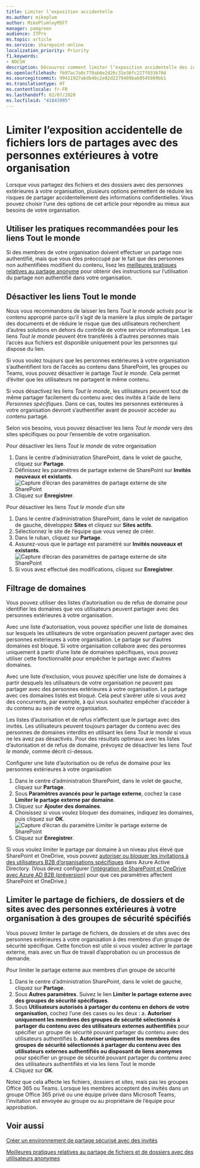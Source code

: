 ```yaml
---
title: Limiter l’exposition accidentelle
ms.author: mikeplum
author: MikePlumleyMSFT
manager: pamgreen
audience: ITPro
ms.topic: article
ms.service: sharepoint-online
localization_priority: Priority
f1.keywords:
- NOCSH
description: Découvrez comment limiter l’exposition accidentelle des informations lorsque vous partagez des fichiers avec des personnes extérieures à votre organisation.
ms.openlocfilehash: fb97ac7a0c770ab6e2d26c31e36fc227f033b70d
ms.sourcegitcommit: 99411927abdb40c2e82d2279489ba60545989bb1
ms.translationtype: HT
ms.contentlocale: fr-FR
ms.lasthandoff: 02/07/2020
ms.locfileid: "41843995"
---
```

# <a name="limit-accidental-exposure-to-files-when-sharing-with-people-outside-your-organization"></a>Limiter l’exposition accidentelle de fichiers lors de partages avec des personnes extérieures à votre organisation

Lorsque vous partagez des fichiers et des dossiers avec des personnes extérieures à votre organisation, plusieurs options permettent de réduire les risques de partager accidentellement des informations confidentielles. Vous pouvez choisir l’une des options de cet article pour répondre au mieux aux besoins de votre organisation.

## <a name="use-best-practices-for-anyone-links"></a>Utiliser les pratiques recommandées pour les liens Tout le monde

Si des membres de votre organisation doivent effectuer un partage non authentifié, mais que vous êtes préoccupé par le fait que des personnes non authentifiées modifient du contenu, lisez les [meilleures pratiques relatives au partage anonyme](best-practices-anonymous-sharing.md) pour obtenir des instructions sur l’utilisation du partage non authentifié dans votre organisation.

## <a name="turn-off-anyone-links"></a>Désactiver les liens Tout le monde

Nous vous recommandons de laisser les liens *Tout le monde* activés pour le contenu approprié parce qu’il s’agit de la manière la plus simple de partager des documents et de réduire le risque que des utilisateurs recherchent d’autres solutions en dehors du contrôle de votre service informatique. Les liens *Tout le monde* peuvent être transférés à d’autres personnes mais l’accès aux fichiers est disponible uniquement pour les personnes qui dispose du lien.

Si vous voulez toujours que les personnes extérieures à votre organisation s’authentifient lors de l’accès au contenu dans SharePoint, les groupes ou Teams, vous pouvez désactiver le partage *Tout le monde*. Cela permet d’éviter que les utilisateurs ne partagent le même contenu.

Si vous désactivez les liens *Tout le monde*, les utilisateurs peuvent tout de même partager facilement du contenu avec des invités à l’aide de liens *Personnes spécifiques*. Dans ce cas, toutes les personnes extérieures à votre organisation devront s’authentifier avant de pouvoir accéder au contenu partagé.

Selon vos besoins, vous pouvez désactiver les liens *Tout le monde* vers des sites spécifiques ou pour l’ensemble de votre organisation.

Pour désactiver les liens *Tout le monde* de votre organisation
1. Dans le centre d’administration SharePoint, dans le volet de gauche, cliquez sur **Partage**.
2. Définissez les paramètres de partage externe de SharePoint sur **Invités nouveaux et existants**.</br>
   ![Capture d’écran des paramètres de partage externe de site SharePoint](media/sharepoint-organization-external-sharing-controls-new-users.png)
3. Cliquez sur **Enregistrer**.

Pour désactiver les liens *Tout le monde* d’un site
1. Dans le centre d’administration SharePoint, dans le volet de navigation de gauche, développez **Sites** et cliquez sur **Sites actifs**.
2. Sélectionnez le site de l’équipe que vous venez de créer.
3. Dans le ruban, cliquez sur **Partage**. 
4. Assurez-vous que le partage est paramétré sur **Invités nouveaux et existants**.</br>
   ![Capture d’écran des paramètres de partage externe de site SharePoint](media/sharepoint-site-external-sharing-settings.png)
5. Si vous avez effectué des modifications, cliquez sur **Enregistrer**.

## <a name="domain-filtering"></a>Filtrage de domaines

Vous pouvez utiliser des listes d’autorisation ou de refus de domaine pour identifier les domaines que vos utilisateurs peuvent partager avec des personnes extérieures à votre organisation.

Avec une liste d’autorisation, vous pouvez spécifier une liste de domaines sur lesquels les utilisateurs de votre organisation peuvent partager avec des personnes extérieures à votre organisation. Le partage sur d’autres domaines est bloqué. Si votre organisation collabore avec des personnes uniquement à partir d’une liste de domaines spécifiques, vous pouvez utiliser cette fonctionnalité pour empêcher le partage avec d’autres domaines.

Avec une liste d’exclusion, vous pouvez spécifier une liste de domaines à partir desquels les utilisateurs de votre organisation ne peuvent pas partager avec des personnes extérieures à votre organisation. Le partage avec ces domaines listés est bloqué. Cela peut s’avérer utile si vous avez des concurrents, par exemple, à qui vous souhaitez empêcher d’accéder à du contenu au sein de votre organisation.

Les listes d’autorisation et de refus n’affectent que le partage avec des invités. Les utilisateurs peuvent toujours partager du contenu avec des personnes de domaines interdits en utilisant les liens *Tout le monde* si vous ne les avez pas désactivés. Pour des résultats optimaux avec les listes d’autorisation et de refus de domaine, prévoyez de désactiver les liens *Tout le monde*, comme décrit ci-dessus.

Configurer une liste d’autorisation ou de refus de domaine pour les personnes extérieures à votre organisation
1. Dans le centre d’administration SharePoint, dans le volet de gauche, cliquez sur **Partage**.
2. Sous **Paramètres avancés pour le partage externe**, cochez la case **Limiter le partage externe par domaine**.
3. Cliquez sur **Ajouter des domaines**.
4. Choisissez si vous voulez bloquer des domaines, indiquez les domaines, puis cliquez sur **OK**.</br>
   ![Capture d’écran du paramètre Limiter le partage externe de SharePoint](media/sharepoint-sharing-block-domain.png)
5. Cliquez sur **Enregistrer**.

Si vous voulez limiter le partage par domaine à un niveau plus élevé que SharePoint et OneDrive, vous pouvez [autoriser ou bloquer les invitations à des utilisateurs B2B d’organisations spécifiques](https://docs.microsoft.com/azure/active-directory/b2b/allow-deny-list) dans Azure Active Directory. (Vous devez configurer [l’intégration de SharePoint et OneDrive avec Azure AD B2B (préversion)](https://docs.microsoft.com/sharepoint/sharepoint-azureb2b-integration-preview) pour que ces paramètres affectent SharePoint et OneDrive.)

## <a name="limit-sharing-of-files-folders-and-sites-with-people-outside-your-organization-to-specified-security-groups"></a>Limiter le partage de fichiers, de dossiers et de sites avec des personnes extérieures à votre organisation à des groupes de sécurité spécifiés

Vous pouvez limiter le partage de fichiers, de dossiers et de sites avec des personnes extérieures à votre organisation à des membres d’un groupe de sécurité spécifique. Cette fonction est utile si vous voulez activer le partage externe, mais avec un flux de travail d’approbation ou un processus de demande.

Pour limiter le partage externe aux membres d’un groupe de sécurité
1. Dans le centre d’administration SharePoint, dans le volet de gauche, cliquez sur **Partage**.
2. Sous **Autres paramètres**. Suivez le lien **Limiter le partage externe avec des groupes de sécurité spécifiques**.
3. Sous **Utilisateurs autorisés à partager du contenu en dehors de votre organisation**, cochez l’une des cases ou les deux : a. **Autoriser uniquement les membres des groupes de sécurité sélectionnés à partager du contenu avec des utilisateurs externes authentifiés** pour spécifier un groupe de sécurité pouvant partager du contenu avec des utilisateurs authentifiés b. **Autoriser uniquement les membres des groupes de sécurité sélectionnés à partager du contenu avec des utilisateurs externes authentifiés ou disposant de liens anonymes** pour spécifier un groupe de sécurité pouvant partager du contenu avec des utilisateurs authentifiés et via les liens Tout le monde
4. Cliquez sur **OK**.

Notez que cela affecte les fichiers, dossiers et sites, mais pas les groupes Office 365 ou Teams. Lorsque les membres acceptent des invités dans un groupe Office 365 privé ou une équipe privée dans Microsoft Teams, l’invitation est envoyée au groupe ou au propriétaire de l’équipe pour approbation.

## <a name="see-also"></a>Voir aussi

[Créer un environnement de partage sécurisé avec des invités](create-a-secure-guest-sharing-environment.md)

[Meilleures pratiques relatives au partage de fichiers et de dossiers avec des utilisateurs anonymes](best-practices-anonymous-sharing.md)